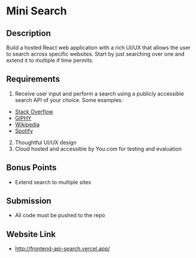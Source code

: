 # Mini Search

## Description

Build a hosted React web application with a rich UI/UX that allows the user to search across specific websites. Start by just searching over one and extend it to multiple if time permits.

## Requirements

1. Receive user input and perform a search using a publicly accessible search API of your choice. Some examples:

- [Stack Overflow](https://stackoverflow.com)
- [GIPHY](https://giphy.com)
- [Wikipedia](https://wikipedia.org)
- [Spotify](https://spotify.com)

2. Thoughtful UI/UX design
3. Cloud hosted and accessible by You.com for testing and evaluation

## Bonus Points

- Extend search to multiple sites

## Submission

- All code must be pushed to the repo

## Website Link

- http://frontend-api-search.vercel.app/
